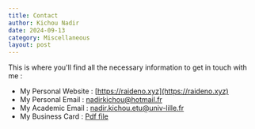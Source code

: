 ```yaml
---
title: Contact
author: Kichou Nadir
date: 2024-09-13
category: Miscellaneous
layout: post
---
```


This is where you'll find all the necessary information to get in touch with me :
- My Personal Website : [https://raideno.xyz](https://raideno.xyz)
- My Personal Email : [nadirkichou@hotmail.fr](mailto:nadirkichou@hotmail.fr)
- My Academic Email : [nadir.kichou.etu@univ-lille.fr](mailto:nadir.kichou.etu@univ-lille.fr)
- My Business Card : [Pdf file](https://github.com/raideno/M1-DS-Refresher-in-Computer-Science---Part-1/releases/latest/download/card.pdf)